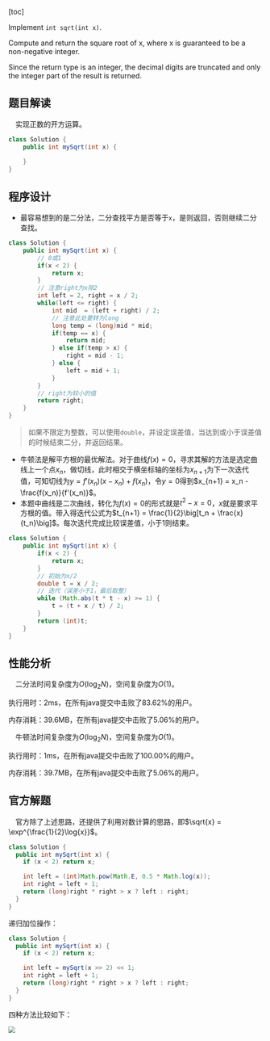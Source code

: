 [toc]

Implement `int sqrt(int x)`.

Compute and return the square root of x, where x is guaranteed to be a non-negative integer.

Since the return type is an integer, the decimal digits are truncated and only the integer part of the result is returned.



## 题目解读

&emsp;实现正数的开方运算。

```java
class Solution {
    public int mySqrt(int x) {
        
    }
}
```

## 程序设计

* 最容易想到的是二分法，二分查找平方是否等于`x`，是则返回，否则继续二分查找。

```java
class Solution {
    public int mySqrt(int x) {
        // 0或1
        if(x < 2) {
            return x;
        }
        // 注意right为x除2
        int left = 2, right = x / 2;
        while(left <= right) {
            int mid  = (left + right) / 2;
            // 注意此处要转为long
            long temp = (long)mid * mid;
            if(temp == x) {
                return mid;
            } else if(temp > x) {
                right = mid - 1;
            } else {
                left = mid + 1;
            }
        }
        // right为较小的值
        return right;
    }
}
```

> 如果不限定为整数，可以使用`double`，并设定误差值，当达到或小于误差值的时候结束二分，并返回结果。

* 牛顿法是解平方根的最优解法。对于曲线$f(x) = 0$，寻求其解的方法是选定曲线上一个点$x_n$，做切线，此时相交于横坐标轴的坐标为$x_{n+1}$为下一次迭代值，可知切线为$y = f'(x_n)(x - x_n) + f(x_n)$，令$y = 0$得到$x_{n+1} = x_n - \frac{f(x_n)}{f'(x_n)}$。
* 本题中曲线是二次曲线，转化为$f(x) = 0$的形式就是$t^2 - x=0$，$x$就是要求平方根的值。带入得迭代公式为$t_{n+1} = \frac{1}{2}\big[t_n + \frac{x}{t_n}\big]$。每次迭代完成比较误差值，小于1则结束。

```java
class Solution {
    public int mySqrt(int x) {
        if(x < 2) {
            return x;
        }
        // 初始为x/2
        double t = x / 2;
        // 迭代（误差小于1，最后取整）
        while (Math.abs(t * t - x) >= 1) {
            t = (t + x / t) / 2;
        }
        return (int)t;
    }
}
```

## 性能分析

&emsp;二分法时间复杂度为$O(\log_2N)$，空间复杂度为$O(1)$。

执行用时：2ms，在所有java提交中击败了83.62%的用户。

内存消耗：39.6MB，在所有java提交中击败了5.06%的用户。

&emsp;牛顿法时间复杂度为$O(\log_2N)$，空间复杂度为$O(1)$。

执行用时：1ms，在所有java提交中击败了100.00%的用户。

内存消耗：39.7MB，在所有java提交中击败了5.06%的用户。

## 官方解题

&emsp;官方除了上述思路，还提供了利用对数计算的思路，即$\sqrt{x} = \exp^{\frac{1}{2}\log{x}}$。

```java
class Solution {
  public int mySqrt(int x) {
    if (x < 2) return x;

    int left = (int)Math.pow(Math.E, 0.5 * Math.log(x));
    int right = left + 1;
    return (long)right * right > x ? left : right;
  }
}
```

递归加位操作：

```java
class Solution {
  public int mySqrt(int x) {
    if (x < 2) return x;

    int left = mySqrt(x >> 2) << 1;
    int right = left + 1;
    return (long)right * right > x ? left : right;
  }
}
```

四种方法比较如下：

<img src="../images/#69.png" style="zoom: 80%;" />
